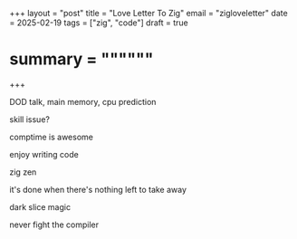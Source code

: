 +++
layout = "post"
title = "Love Letter To Zig"
email = "zigloveletter"
date = 2025-02-19
tags = ["zig", "code"]
draft = true

# summary = """"""
+++

DOD talk, main memory, cpu prediction

skill issue?

comptime is awesome

enjoy writing code

zig zen

it's done when there's nothing left to take away

dark slice magic

never fight the compiler



